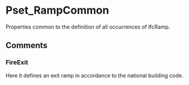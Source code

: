 # Pset_RampCommon

Properties common to the definition of all occurrences of IfcRamp.<!-- end of definition -->


## Comments

### FireExit

Here it defines an exit ramp in accordance to the national building code.

